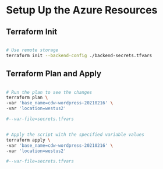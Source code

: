 # Setup Up the Azure Resources

## Terraform Init

```bash

# Use remote storage
terraform init --backend-config ./backend-secrets.tfvars

```

## Terraform Plan and Apply

```bash

# Run the plan to see the changes
terraform plan \
-var 'base_name=cdw-wordpress-20210216' \
-var 'location=westus2'

#--var-file=secrets.tfvars


# Apply the script with the specified variable values
terraform apply \
-var 'base_name=cdw-wordpress-20210216' \
-var 'location=westus2'

#--var-file=secrets.tfvars

```
